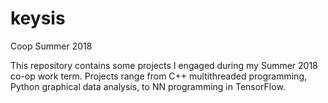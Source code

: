 # keysis
Coop Summer 2018

This repository contains some projects I engaged during my Summer 2018 co-op work term. Projects range from
C++ multithreaded programming, Python graphical data analysis, to NN programming in TensorFlow.
